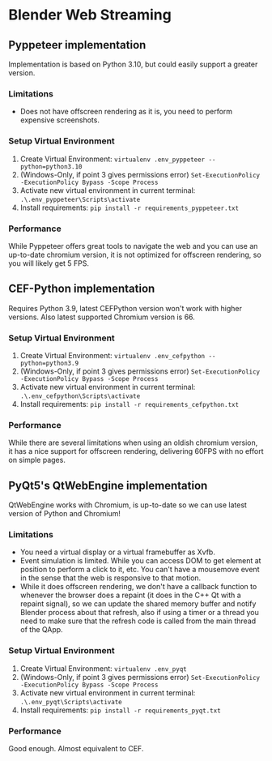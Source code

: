 # Blender Web Streaming

## Pyppeteer implementation

Implementation is based on Python 3.10, but could easily support a greater version.

### Limitations

- Does not have offscreen rendering as it is, you need to perform expensive screenshots.

### Setup Virtual Environment

1. Create Virtual Environment: `virtualenv .env_pyppeteer --python=python3.10`
2. (Windows-Only, if point 3 gives permissions error) `Set-ExecutionPolicy -ExecutionPolicy Bypass -Scope Process`
3. Activate new virtual environment in current terminal: `.\.env_pyppeteer\Scripts\activate`
4. Install requirements: `pip install -r requirements_pyppeteer.txt`

### Performance

While Pyppeteer offers great tools to navigate the web and you can use an up-to-date chromium version, it is not optimized for offscreen rendering, so you will likely get 5 FPS.

## CEF-Python implementation

Requires Python 3.9, latest CEFPython version won't work with higher versions. Also latest supported Chromium version is 66.

### Setup Virtual Environment

1. Create Virtual Environment: `virtualenv .env_cefpython --python=python3.9`
2. (Windows-Only, if point 3 gives permissions error) `Set-ExecutionPolicy -ExecutionPolicy Bypass -Scope Process`
3. Activate new virtual environment in current terminal: `.\.env_cefpython\Scripts\activate`
4. Install requirements: `pip install -r requirements_cefpython.txt`

### Performance

While there are several limitations when using an oldish chromium version, it has a nice support for offscreen rendering, delivering 60FPS with no effort on simple pages.

## PyQt5's QtWebEngine implementation

QtWebEngine works with Chromium, is up-to-date so we can use latest version of Python and Chromium!

### Limitations
- You need a virtual display or a virtual framebuffer as Xvfb.
- Event simulation is limited. While you can access DOM to get element at position to perform a click to it, etc. You can't have a mousemove event in the sense that the web is responsive to that motion.
- While it does offscreen rendering, we don't have a callback function to whenever the browser does a repaint (it does in the C++ Qt with a repaint signal), so we can update the shared memory buffer and notify Blender process about that refresh, also if using a timer or a thread you need to make sure that the refresh code is called from the main thread of the QApp.

### Setup Virtual Environment

1. Create Virtual Environment: `virtualenv .env_pyqt`
2. (Windows-Only, if point 3 gives permissions error) `Set-ExecutionPolicy -ExecutionPolicy Bypass -Scope Process`
3. Activate new virtual environment in current terminal: `.\.env_pyqt\Scripts\activate`
4. Install requirements: `pip install -r requirements_pyqt.txt`

### Performance

Good enough. Almost equivalent to CEF.

